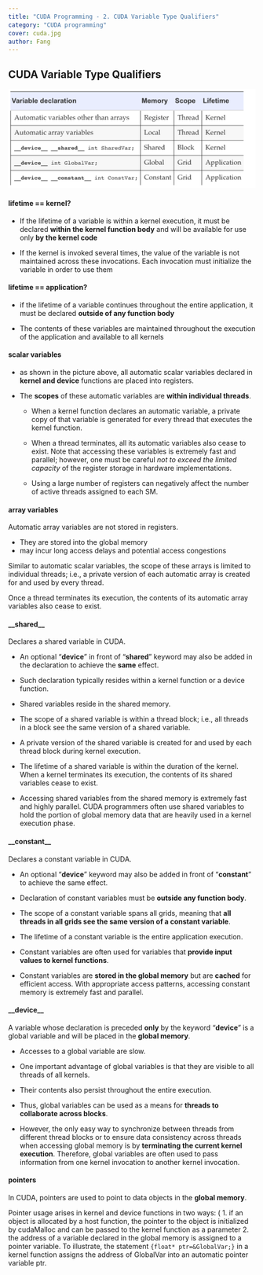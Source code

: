 ```yaml
---
title: "CUDA Programming - 2. CUDA Variable Type Qualifiers"
category: "CUDA programming"
cover: cuda.jpg
author: Fang 
---
```


## CUDA Variable Type Qualifiers

![variable qualifiers](./qualifiers.png)

#### lifetime == kernel?

- If the lifetime of a variable is within a kernel execution, it must be declared **within the kernel function body** and will be available for use only **by the kernel code**

- If the kernel is invoked several times, the value of the variable is not maintained across these invocations. Each invocation must initialize the variable in order to use them

#### lifetime == application?

- if the lifetime of a variable continues throughout the entire application, it must be declared **outside of any function body**

- The contents of these variables are maintained throughout the execution of the application and available to all kernels

#### scalar variables

- as shown in the picture above, all automatic scalar variables declared in **kernel and device** functions are placed into registers.

- The **scopes** of these automatic variables are **within individual threads**.

  - When a kernel function declares an automatic variable, a private copy of that variable is generated for every thread that executes the kernel function.

  - When a thread terminates, all its automatic variables also cease to exist. Note that accessing these variables is extremely fast and parallel; however, one must be careful _not to exceed the limited capacity_ of the register storage in hardware implementations.

  - Using a large number of registers can negatively affect the number of active threads assigned to each SM.

#### array variables

Automatic array variables are not stored in registers.

- They are stored into the global memory
- may incur long access delays and potential access congestions

Similar to automatic scalar variables, the scope of these arrays is limited to individual threads; i.e., a private version of each automatic array is created for and used by every thread.

Once a thread terminates its execution, the contents of its automatic array variables also cease to exist.

#### \_**\_shared\_\_**

Declares a shared variable in CUDA.

- An optional “**device**” in front of “**shared**” keyword may also be added in the declaration to achieve the **same** effect.

- Such declaration typically resides within a kernel function or a device function.

- Shared variables reside in the shared memory.

- The scope of a shared variable is within a thread block; i.e., all threads in a block see the same version of a shared variable.

- A private version of the shared variable is created for and used by each thread block during kernel execution.

- The lifetime of a shared variable is within the duration of the kernel. When a kernel terminates its execution, the contents of its shared variables cease to exist.

- Accessing shared variables from the shared memory is extremely fast and highly parallel. CUDA programmers often use shared variables to hold the portion of global memory data that are heavily used in a kernel execution phase.

#### \_**\_constant\_\_**

Declares a constant variable in CUDA.

- An optional “**device**” keyword may also be added in front of “**constant**” to achieve the same effect.

- Declaration of constant variables must be **outside any function body**.

- The scope of a constant variable spans all grids, meaning that **all threads in all grids see the same version of a constant variable**.

- The lifetime of a constant variable is the entire application execution.

- Constant variables are often used for variables that **provide input values to kernel functions**.

- Constant variables are **stored in the global memory** but are **cached** for efficient access. With appropriate access patterns, accessing constant memory is extremely fast and parallel.

#### \_**\_device\_\_**

A variable whose declaration is preceded **only** by the keyword “**device**” is a global variable and will be placed in the **global memory**.

- Accesses to a global variable are slow.

- One important advantage of global variables is that they are visible to all threads of all kernels.

- Their contents also persist throughout the entire execution.

- Thus, global variables can be used as a means for **threads to collaborate across blocks**.

- However, the only easy way to synchronize between threads from different thread blocks or to ensure data consistency across threads when accessing global memory is by **terminating the current kernel execution**. Therefore, global variables are often used to pass information from one kernel invocation to another kernel invocation.

#### pointers

In CUDA, pointers are used to point to data objects in the **global memory**.

Pointer usage arises in kernel and device functions in two ways: ( 1. if an object is allocated by a host function, the pointer to the object is initialized by cudaMalloc and can be passed to the kernel function as a parameter 2. the address of a variable declared in the global memory is assigned to a pointer variable. To illustrate, the statement `{float* ptr=&GlobalVar;}` in a kernel function assigns the address of GlobalVar into an automatic pointer variable ptr.
